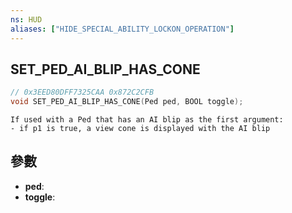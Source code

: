 ```yaml
---
ns: HUD
aliases: ["HIDE_SPECIAL_ABILITY_LOCKON_OPERATION"]
---
```

## SET_PED_AI_BLIP_HAS_CONE

```c
// 0x3EED80DFF7325CAA 0x872C2CFB
void SET_PED_AI_BLIP_HAS_CONE(Ped ped, BOOL toggle);
```

```
If used with a Ped that has an AI blip as the first argument:  
- if p1 is true, a view cone is displayed with the AI blip  
```

## 參數
* **ped**: 
* **toggle**: 

